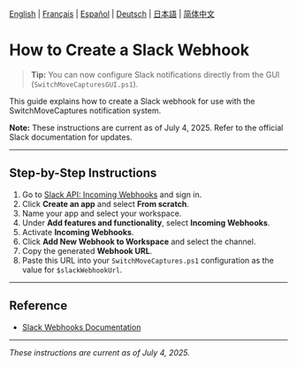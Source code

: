 [English](../en/SlackWebhook.md) | [Français](../fr/SlackWebhook.md) | [Español](../es/SlackWebhook.md) | [Deutsch](../de/SlackWebhook.md) | [日本語](../ja/SlackWebhook.md) | [简体中文](../zh/SlackWebhook.md)

# How to Create a Slack Webhook

> **Tip:** You can now configure Slack notifications directly from the GUI (`SwitchMoveCapturesGUI.ps1`).

This guide explains how to create a Slack webhook for use with the SwitchMoveCaptures notification system.

**Note:** These instructions are current as of July 4, 2025. Refer to the official Slack documentation for updates.

---

## Step-by-Step Instructions

1. Go to [Slack API: Incoming Webhooks](https://api.slack.com/messaging/webhooks) and sign in.
2. Click **Create an app** and select **From scratch**.
3. Name your app and select your workspace.
4. Under **Add features and functionality**, select **Incoming Webhooks**.
5. Activate **Incoming Webhooks**.
6. Click **Add New Webhook to Workspace** and select the channel.
7. Copy the generated **Webhook URL**.
8. Paste this URL into your `SwitchMoveCaptures.ps1` configuration as the value for `$slackWebhookUrl`.

---

## Reference
- [Slack Webhooks Documentation](https://api.slack.com/messaging/webhooks)

---

*These instructions are current as of July 4, 2025.*
